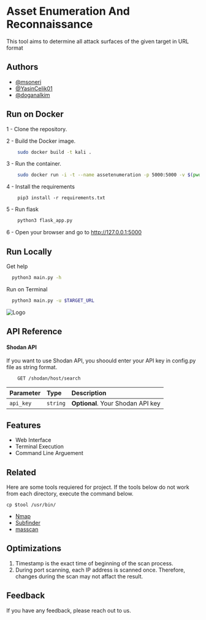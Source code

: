 
# Asset Enumeration And Reconnaissance

This tool aims to determine all attack surfaces of the given target in URL format


## Authors

- [@msoneri](https://github.com/msoneri)
- [@YasinCelik01](https://github.com/YasinCelik01)
- [@doganalkim](https://github.com/doganalkim)


## Run on Docker

1 - Clone the repository.

2 - Build the Docker image.
```bash
    sudo docker build -t kali .
```

3 - Run the container.
```bash
    sudo docker run -i -t --name assetenumeration -p 5000:5000 -v $(pwd):/root:rw kali
```

4 - Install the requirements
```
    pip3 install -r requirements.txt
```

5 - Run flask
```bash
    python3 flask_app.py
```


6 - Open your browser and go to http://127.0.0.1:5000

    
## Run Locally

Get help

```bash
  python3 main.py -h
```


Run on Terminal

```bash
  python3 main.py -u $TARGET_URL
```

   

![Logo](https://media.istockphoto.com/id/1383933495/vector/hacker-symbol.jpg?s=612x612&w=0&k=20&c=fFR3n51RetENXUg8st7kGoO-ErvWA__ZDEE7CPn-9KM=)

## API Reference

#### Shodan API

If you want to use Shodan API, you shoould enter your API key in config.py file as string format.

```http
	GET /shodan/host/search

```

| Parameter | Type     | Description                |
| :-------- | :------- | :------------------------- |
| `api_key` | `string` | **Optional**. Your Shodan API key |

## Features

- Web Interface
- Terminal Execution
- Command Line Arguement


## Related

Here are some tools requiered for project. If the tools below do not work from each directory, execute the command below.

```
cp $tool /usr/bin/
```


- [Nmap](https://nmap.org/)
- [Subfinder](https://github.com/projectdiscovery/subfinder) 
- [masscan](https://github.com/robertdavidgraham/masscan)


## Optimizations

1. Timestamp is the exact time of  beginning of the scan process.
2. During port scanning, each IP address is scanned once. Therefore, changes during the scan may not affact the result.



## Feedback

If you have any feedback, please reach out to us.



